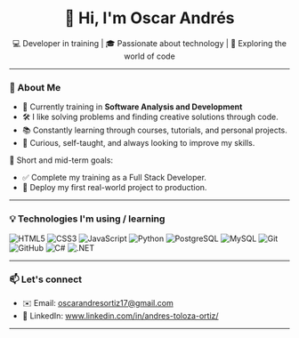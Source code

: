 <h1 align="center">👋 Hi, I'm Oscar Andrés</h1>

<p align="center">
  💻 Developer in training | 🎓 Passionate about technology | 🚀 Exploring the world of code
</p>

---

### 🌱 About Me
- 🎯 Currently training in **Software Analysis and Development**
- 🛠️ I like solving problems and finding creative solutions through code.
- 📚 Constantly learning through courses, tutorials, and personal projects.
- 🧩 Curious, self-taught, and always looking to improve my skills.

🎯 Short and mid-term goals:
- ✅ Complete my training as a Full Stack Developer.
- 🚀 Deploy my first real-world project to production.

---

### 💡 Technologies I'm using / learning
![HTML5](https://img.shields.io/badge/-HTML5-E34F26?style=flat&logo=html5&logoColor=white)
![CSS3](https://img.shields.io/badge/-CSS3-1572B6?style=flat&logo=css3)
![JavaScript](https://img.shields.io/badge/-JavaScript-F7DF1E?style=flat&logo=javascript&logoColor=black)
![Python](https://img.shields.io/badge/-Python-3776AB?style=flat&logo=python&logoColor=white)
![PostgreSQL](https://img.shields.io/badge/-PostgreSQL-336791?style=flat&logo=postgresql&logoColor=white)
![MySQL](https://img.shields.io/badge/-MySQL-4479A1?style=flat&logo=mysql&logoColor=white)
![Git](https://img.shields.io/badge/-Git-F05032?style=flat&logo=git&logoColor=white)
![GitHub](https://img.shields.io/badge/-GitHub-181717?style=flat&logo=github)
![C#](https://img.shields.io/badge/-C%23-239120?style=plastic&logo=c-sharp&logoColor=white)
![.NET](https://img.shields.io/badge/-.NET-512BD4?style=plastic&logo=dotnet&logoColor=white)

---

### 📫 Let's connect
- ✉️ Email: oscarandresortiz17@gmail.com
- 💼 LinkedIn: www.linkedin.com/in/andres-toloza-ortiz/

---

